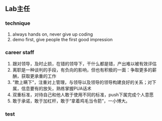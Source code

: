 ## Lab主任

### technique
1. always hands on, never give up coding
2. demo first, give people the first good impression
### career staff
1. 跟对领导，及时止损，在错的领导下，干什么都是错，产出难以被有效评估
2. 离职是一种谈判的手段，有负向的影响，但也有积极的一面：争取更多的薪酬，获取更承重的工作
3. "欺上瞒下"，注重对上管理，与领导以及领导的领导构建良好的关系；对下属，信息要有的放矢，熟练掌握PUA话术
4. 双重标准，对待自己和他人敢于使用不同的标准，push下属完成个人意愿
5. 敢于承诺，敢于加杠杆，敢于“拿着鸡毛当令箭”，一小博大。
### test